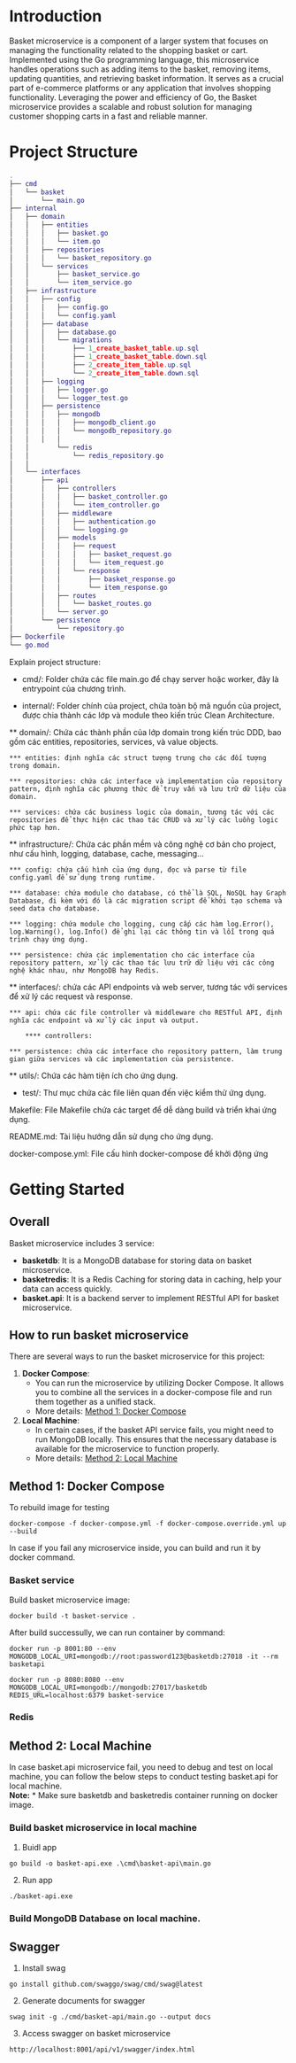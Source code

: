 # Introduction
Basket microservice is a component of a larger system that focuses on managing the functionality related to the shopping basket or cart. Implemented using the Go programming language, this microservice handles operations such as adding items to the basket, removing items, updating quantities, and retrieving basket information. It serves as a crucial part of e-commerce platforms or any application that involves shopping functionality. Leveraging the power and efficiency of Go, the Basket microservice provides a scalable and robust solution for managing customer shopping carts in a fast and reliable manner.

# Project Structure
```lua
.
├── cmd
│   └── basket
│       └── main.go
├── internal
│   ├── domain
│   │   ├── entities
│   │   │   ├── basket.go
│   │   │   └── item.go
│   │   ├── repositories
│   │   │   └── basket_repository.go
│   │   └── services
│   │       ├── basket_service.go
│   │       └── item_service.go
│   ├── infrastructure
│   │   ├── config
│   │   │   ├── config.go
│   │   │   └── config.yaml
│   │   ├── database
│   │   │   ├── database.go
│   │   │   └── migrations
│   │   │       ├── 1_create_basket_table.up.sql
│   │   │       ├── 1_create_basket_table.down.sql
│   │   │       ├── 2_create_item_table.up.sql
│   │   │       └── 2_create_item_table.down.sql
│   │   ├── logging
│   │   │   ├── logger.go
│   │   │   └── logger_test.go
│   │   ├── persistence
│   │   │   ├── mongodb
│   │   │   │   ├── mongodb_client.go
│   │   │   │   └── mongodb_repository.go
│   │   │   │  
│   │       └── redis
│   │           └── redis_repository.go
│   │      
│   └── interfaces
│       ├── api
│       │   ├── controllers
│       │   │   ├── basket_controller.go
│       │   │   └── item_controller.go
│       │   ├── middleware
│       │   │   ├── authentication.go
│       │   │   └── logging.go
│       │   ├── models
│       │   │   ├── request
│       │   │   │   ├── basket_request.go
│       │   │   │   └── item_request.go
│       │   │   └── response
│       │   │       ├── basket_response.go
│       │   │       └── item_response.go
│       │   ├── routes
│       │   │   └── basket_routes.go
│       │   └── server.go
│       └── persistence
│           └── repository.go
├── Dockerfile
└── go.mod
```
Explain project structure:

* cmd/: Folder chứa các file main.go để chạy server hoặc worker, đây là entrypoint của chương trình.

* internal/: Folder chính của project, chứa toàn bộ mã nguồn của project, được chia thành các lớp và module theo kiến trúc Clean Architecture.

** domain/: Chứa các thành phần của lớp domain trong kiến trúc DDD, bao gồm các entities, repositories, services, và value objects.
    
    *** entities: định nghĩa các struct tượng trưng cho các đối tượng trong domain.

    *** repositories: chứa các interface và implementation của repository pattern, định nghĩa các phương thức để truy vấn và lưu trữ dữ liệu của domain.

    *** services: chứa các business logic của domain, tương tác với các repositories để thực hiện các thao tác CRUD và xử lý các luồng logic phức tạp hơn.

** infrastructure/: Chứa các phần mềm và công nghệ cơ bản cho project, như cấu hình, logging, database, cache, messaging...

    *** config: chứa cấu hình của ứng dụng, đọc và parse từ file config.yaml để sử dụng trong runtime.

    *** database: chứa module cho database, có thể là SQL, NoSQL hay Graph Database, đi kèm với đó là các migration script để khởi tạo schema và seed data cho database.

    *** logging: chứa module cho logging, cung cấp các hàm log.Error(), log.Warning(), log.Info() để ghi lại các thông tin và lỗi trong quá trình chạy ứng dụng.

    *** persistence: chứa các implementation cho các interface của repository pattern, xử lý các thao tác lưu trữ dữ liệu với các công nghệ khác nhau, như MongoDB hay Redis.

** interfaces/: chứa các API endpoints và web server, tương tác với services để xử lý các request và response.

    *** api: chứa các file controller và middleware cho RESTful API, định nghĩa các endpoint và xử lý các input và output.

        **** controllers:

    *** persistence: chứa các interface cho repository pattern, làm trung gian giữa services và các implementation của persistence.


** utils/: Chứa các hàm tiện ích cho ứng dụng.

* test/: Thư mục chứa các file liên quan đến việc kiểm thử ứng dụng.

Makefile: File Makefile chứa các target để dễ dàng build và triển khai ứng dụng.

README.md: Tài liệu hướng dẫn sử dụng cho ứng dụng.

docker-compose.yml: File cấu hình docker-compose để khởi động ứng


# Getting Started
## Overall
Basket microservice includes 3 service:
* **basketdb**: It is a MongoDB database for storing data on basket microservice.
* **basketredis**: It is a Redis Caching for storing data in caching, help your data can access quickly.
* **basket.api**: It is a backend server to implement RESTful API for basket microservice.
## How to run basket microservice
There are several ways to run the basket microservice for this project:
1. **Docker Compose**: 
    * You can run the microservice by utilizing Docker Compose. It allows you to combine all the services in a docker-compose file and run them together as a unified stack.
    * More details: [Method 1: Docker Compose](#method-1-docker-compose)
2. **Local Machine**: 
    * In certain cases, if the basket API service fails, you might need to run MongoDB locally. This ensures that the necessary database is available for the microservice to function properly.
    * More details: [Method 2: Local Machine](#method-2-local-machine)


## Method 1: Docker Compose
To rebuild image for testing
```
docker-compose -f docker-compose.yml -f docker-compose.override.yml up --build
```
In case if you fail any microservice inside, you can build and run it by docker command.
### Basket service
Build basket microservice image:
```
docker build -t basket-service .
```

After build successully, we can run container by command:
```
docker run -p 8001:80 --env MONGODB_LOCAL_URI=mongodb://root:password123@basketdb:27018 -it --rm basketapi

docker run -p 8080:8080 --env MONGODB_LOCAL_URI=mongodb://mongodb:27017/basketdb REDIS_URL=localhost:6379 basket-service
```

### Redis 

## Method 2: Local Machine
In case basket.api microservice fail, you need to debug and test on local machine, you can follow the below steps to conduct testing basket.api for local machine.  
**Note:**
    * Make sure basketdb and basketredis container running on docker image.
### Build basket microservice in local machine
1. Buidl app
```
go build -o basket-api.exe .\cmd\basket-api\main.go
```

2. Run app
```
./basket-api.exe
```
### Build MongoDB Database on local machine.


## Swagger
1. Install swag
```
go install github.com/swaggo/swag/cmd/swag@latest
```

2. Generate documents for swagger
```
swag init -g ./cmd/basket-api/main.go --output docs
```

3. Access swagger on basket microservice
```
http://localhost:8001/api/v1/swagger/index.html
```

